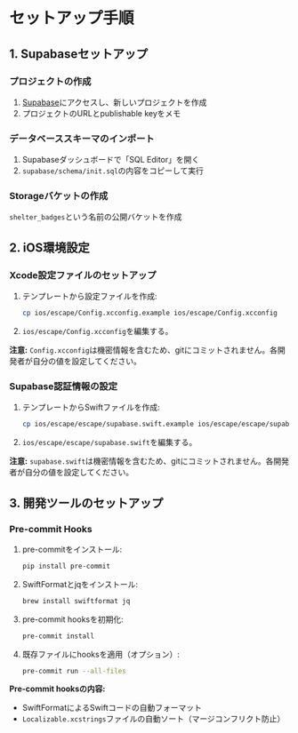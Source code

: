 # セットアップ手順

## 1. Supabaseセットアップ

### プロジェクトの作成
1. [Supabase](https://supabase.com)にアクセスし、新しいプロジェクトを作成
2. プロジェクトのURLとpublishable keyをメモ

### データベーススキーマのインポート
1. Supabaseダッシュボードで「SQL Editor」を開く
2. `supabase/schema/init.sql`の内容をコピーして実行

### Storageバケットの作成
`shelter_badges`という名前の公開バケットを作成

## 2. iOS環境設定

### Xcode設定ファイルのセットアップ
1. テンプレートから設定ファイルを作成:
   ```bash
   cp ios/escape/Config.xcconfig.example ios/escape/Config.xcconfig
   ```

2. `ios/escape/Config.xcconfig`を編集する。

**注意:** `Config.xcconfig`は機密情報を含むため、gitにコミットされません。各開発者が自分の値を設定してください。

### Supabase認証情報の設定
1. テンプレートからSwiftファイルを作成:
   ```bash
   cp ios/escape/escape/supabase.swift.example ios/escape/escape/supabase.swift
   ```

2. `ios/escape/escape/supabase.swift`を編集する。


**注意:** `supabase.swift`は機密情報を含むため、gitにコミットされません。各開発者が自分の値を設定してください。

## 3. 開発ツールのセットアップ

### Pre-commit Hooks
1. pre-commitをインストール:
   ```bash
   pip install pre-commit
   ```

2. SwiftFormatとjqをインストール:
   ```bash
   brew install swiftformat jq
   ```

3. pre-commit hooksを初期化:
   ```bash
   pre-commit install
   ```

4. 既存ファイルにhooksを適用（オプション）:
   ```bash
   pre-commit run --all-files
   ```

**Pre-commit hooksの内容:**
- SwiftFormatによるSwiftコードの自動フォーマット
- `Localizable.xcstrings`ファイルの自動ソート（マージコンフリクト防止）
